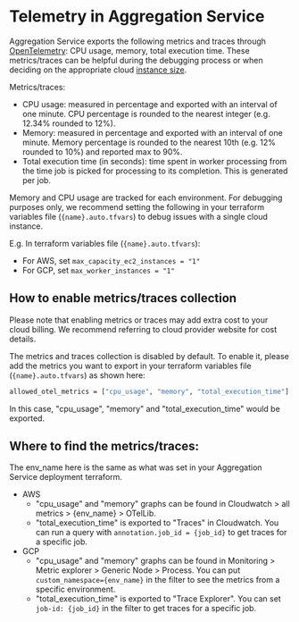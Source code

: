 # Telemetry in Aggregation Service

Aggregation Service exports the following metrics and traces through
[OpenTelemetry](https://opentelemetry.io/): CPU usage, memory, total execution time. These
metrics/traces can be helpful during the debugging process or when deciding on the appropriate cloud
[instance size](./sizing-guidance.md).

Metrics/traces:

-   CPU usage: measured in percentage and exported with an interval of one minute. CPU percentage is
    rounded to the nearest integer (e.g. 12.34% rounded to 12%).
-   Memory: measured in percentage and exported with an interval of one minute. Memory percentage is
    rounded to the nearest 10th (e.g. 12% rounded to 10%) and reported max to 90%.
-   Total execution time (in seconds): time spent in worker processing from the time job is picked
    for processing to its completion. This is generated per job.

Memory and CPU usage are tracked for each environment. For debugging purposes only, we recommend
setting the following in your terraform variables file (`{name}.auto.tfvars`) to debug issues with a
single cloud instance.

E.g. In terraform variables file (`{name}.auto.tfvars`):

-   For AWS, set `max_capacity_ec2_instances = "1"`
-   For GCP, set `max_worker_instances = "1"`

## How to enable metrics/traces collection

Please note that enabling metrics or traces may add extra cost to your cloud billing. We recommend
referring to cloud provider website for cost details.

The metrics and traces collection is disabled by default. To enable it, please add the metrics you
want to export in your terraform variables file (`{name}.auto.tfvars`) as shown here:

```sh
allowed_otel_metrics = ["cpu_usage", "memory", "total_execution_time"]
```

In this case, "cpu_usage", "memory" and "total_execution_time" would be exported.

## Where to find the metrics/traces:

The env_name here is the same as what was set in your Aggregation Service deployment terraform.

-   AWS
    -   "cpu_usage" and "memory" graphs can be found in Cloudwatch > all metrics > {env_name} >
        OTelLib.
    -   "total_execution_time" is exported to "Traces" in Cloudwatch. You can run a query with
        `annotation.job_id = {job_id}` to get traces for a specific job.
-   GCP
    -   "cpu_usage" and "memory" graphs can be found in Monitoring > Metric explorer > Generic
        Node > Process. You can put `custom_namespace={env_name}` in the filter to see the metrics
        from a specific environment.
    -   "total_execution_time" is exported to "Trace Explorer". You can set `job-id: {job_id}` in
        the filter to get traces for a specific job.

